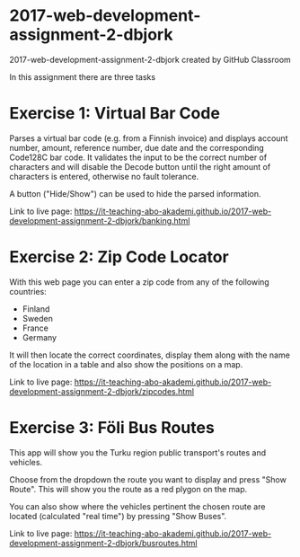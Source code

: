 # 2017-web-development-assignment-2-dbjork
2017-web-development-assignment-2-dbjork created by GitHub Classroom

In this assignment there are three tasks

# Exercise 1: Virtual Bar Code

Parses a virtual bar code (e.g. from a Finnish invoice) and displays account number, amount, reference number, due date and the corresponding Code128C bar code.
It validates the input to be the correct number of characters and will disable the Decode button until the right amount of characters is entered, otherwise no fault tolerance.

A button ("Hide/Show") can be used to hide the parsed information.

Link to live page: https://it-teaching-abo-akademi.github.io/2017-web-development-assignment-2-dbjork/banking.html

# Exercise 2: Zip Code Locator

With this web page you can enter a zip code from any of the following countries:

- Finland
- Sweden
- France
- Germany

It will then locate the correct coordinates, display them along with the name of the location in a table and also show the positions on a map.

Link to live page: https://it-teaching-abo-akademi.github.io/2017-web-development-assignment-2-dbjork/zipcodes.html

# Exercise 3: Föli Bus Routes

This app will show you the Turku region public transport's routes and vehicles.

Choose from the dropdown the route you want to display and press "Show Route". This will show you the route as a red plygon on the map.

You can also show where the vehicles pertinent the chosen route are located (calculated "real time") by pressing "Show Buses".

Link to live page: https://it-teaching-abo-akademi.github.io/2017-web-development-assignment-2-dbjork/busroutes.html
